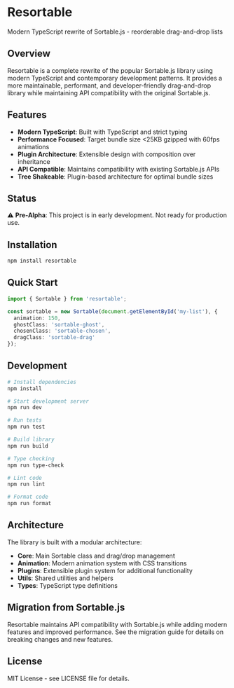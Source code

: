 # Resortable

Modern TypeScript rewrite of Sortable.js - reorderable drag-and-drop lists

## Overview

Resortable is a complete rewrite of the popular Sortable.js library using modern TypeScript and contemporary development patterns. It provides a more maintainable, performant, and developer-friendly drag-and-drop library while maintaining API compatibility with the original Sortable.js.

## Features

- **Modern TypeScript**: Built with TypeScript and strict typing
- **Performance Focused**: Target bundle size <25KB gzipped with 60fps animations
- **Plugin Architecture**: Extensible design with composition over inheritance
- **API Compatible**: Maintains compatibility with existing Sortable.js APIs
- **Tree Shakeable**: Plugin-based architecture for optimal bundle sizes

## Status

⚠️ **Pre-Alpha**: This project is in early development. Not ready for production use.

## Installation

```bash
npm install resortable
```

## Quick Start

```typescript
import { Sortable } from 'resortable';

const sortable = new Sortable(document.getElementById('my-list'), {
  animation: 150,
  ghostClass: 'sortable-ghost',
  chosenClass: 'sortable-chosen',
  dragClass: 'sortable-drag'
});
```

## Development

```bash
# Install dependencies
npm install

# Start development server
npm run dev

# Run tests
npm run test

# Build library
npm run build

# Type checking
npm run type-check

# Lint code
npm run lint

# Format code
npm run format
```

## Architecture

The library is built with a modular architecture:

- **Core**: Main Sortable class and drag/drop management
- **Animation**: Modern animation system with CSS transitions
- **Plugins**: Extensible plugin system for additional functionality
- **Utils**: Shared utilities and helpers
- **Types**: TypeScript type definitions

## Migration from Sortable.js

Resortable maintains API compatibility with Sortable.js while adding modern features and improved performance. See the migration guide for details on breaking changes and new features.

## License

MIT License - see LICENSE file for details.
